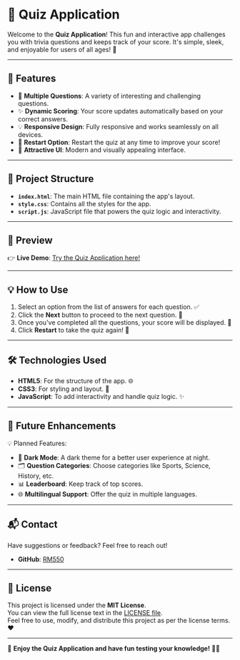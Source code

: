 # 🎉 Quiz Application

Welcome to the **Quiz Application**! This fun and interactive app challenges you with trivia questions and keeps track of your score. It's simple, sleek, and enjoyable for users of all ages! 🚀

---

## 🌟 **Features**

- 🧠 **Multiple Questions**: A variety of interesting and challenging questions.  
- ✨ **Dynamic Scoring**: Your score updates automatically based on your correct answers.  
- 💡 **Responsive Design**: Fully responsive and works seamlessly on all devices.  
- 🔄 **Restart Option**: Restart the quiz at any time to improve your score!  
- 🎨 **Attractive UI**: Modern and visually appealing interface.  

---

## **📂 Project Structure**

- **`index.html`**: The main HTML file containing the app's layout.  
- **`style.css`**: Contains all the styles for the app.  
- **`script.js`**: JavaScript file that powers the quiz logic and interactivity.  

---

## **📸 Preview**

👉 **Live Demo**: [Try the Quiz Application here!](https://rm550.github.io/Quiz-applicatin)

---

## 💡 **How to Use**

1. Select an option from the list of answers for each question. ✅  
2. Click the **Next** button to proceed to the next question. 🔄  
3. Once you've completed all the questions, your score will be displayed. 🎯  
4. Click **Restart** to take the quiz again! 🔁  

---

## 🛠️ **Technologies Used**

- **HTML5**: For the structure of the app. 🌐  
- **CSS3**: For styling and layout. 🎨  
- **JavaScript**: To add interactivity and handle quiz logic. ✨  

---

## 🚀 **Future Enhancements**

💡 Planned Features:  
- 🌈 **Dark Mode**: A dark theme for a better user experience at night.  
- 🗂️ **Question Categories**: Choose categories like Sports, Science, History, etc.  
- 📊 **Leaderboard**: Keep track of top scores.  
- 🌐 **Multilingual Support**: Offer the quiz in multiple languages.  

---

## **📬 Contact**

Have suggestions or feedback? Feel free to reach out!  
- **GitHub**: [RM550](https://github.com/RM550)

---

## 📄 **License**

This project is licensed under the **MIT License**.  
You can view the full license text in the [LICENSE file](./LICENSE).  
Feel free to use, modify, and distribute this project as per the license terms. ❤️  

---

🌟 **Enjoy the Quiz Application and have fun testing your knowledge!** 🧠✨

